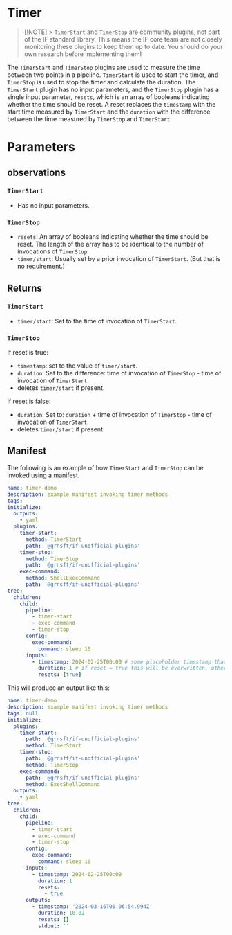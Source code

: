 # Timer

> [!NOTE] > `TimerStart` and `TimerStop` are community plugins, not part of the IF standard library. This means the IF core team are not closely monitoring these plugins to keep them up to date. You should do your own research before implementing them!

The `TimerStart` and `TimerStop` plugins are used to measure the time between two points in a pipeline. `TimerStart` is used to start the timer, and `TimerStop` is used to stop the timer and calculate the duration. The `TimerStart` plugin has no input parameters, and the `TimerStop` plugin has a single input parameter, `resets`, which is an array of booleans indicating whether the time should be reset. A reset replaces the `timestamp` with the start time measured by `TimerStart` and the `duration` with the difference between the time measured by `TimerStop` and `TimerStart`.

# Parameters

## observations

### `TimerStart`

- Has no input parameters.

### `TimerStop`

- `resets`: An array of booleans indicating whether the time should be reset. The length of the array has to be identical to the number of invocations of `TimerStop`.
- `timer/start`: Usually set by a prior invocation of `TimerStart`. (But that is no requirement.)

## Returns

### `TimerStart`

- `timer/start`: Set to the time of invocation of `TimerStart`.

### `TimerStop`

If reset is true:
- `timestamp`: set to the value of `timer/start`.
- `duration`: Set to the difference: time of invocation of `TimerStop` - time of invocation of `TimerStart`.
- deletes `timer/start` if present.

If reset is false:
- `duration`: Set to: `duration` + time of invocation of `TimerStop` - time of invocation of `TimerStart`.
- deletes `timer/start` if present.

## Manifest

The following is an example of how `TimerStart` and `TimerStop` can be invoked using a manifest.

```yaml
name: timer-demo
description: example manifest invoking timer methods
tags:
initialize:
  outputs:
    - yaml
  plugins:
    timer-start:
      method: TimerStart
      path: '@grnsft/if-unofficial-plugins'
    timer-stop:
      method: TimerStop
      path: '@grnsft/if-unofficial-plugins'
    exec-command:
      method: ShellExecCommand
      path: '@grnsft/if-unofficial-plugins'
tree:
  children:
    child:
      pipeline:
        - timer-start
        - exec-command
        - timer-stop
      config:
        exec-command:
          command: sleep 10
      inputs:
        - timestamp: 2024-02-25T00:00 # some placeholder timestamp that will be substituted by timer-start
          duration: 1 # if reset = true this will be overwritten, otherwise it will be added to
          resets: [true]
```

This will produce an output like this:

```yaml
name: timer-demo
description: example manifest invoking timer methods
tags: null
initialize:
  plugins:
    timer-start:
      path: '@grnsft/if-unofficial-plugins'
      method: TimerStart
    timer-stop:
      path: '@grnsft/if-unofficial-plugins'
      method: TimerStop
    exec-command:
      path: '@grnsft/if-unofficial-plugins'
      method: ExecShellCommand
  outputs:
    - yaml
tree:
  children:
    child:
      pipeline:
        - timer-start
        - exec-command
        - timer-stop
      config:
        exec-command:
          command: sleep 10
      inputs:
        - timestamp: 2024-02-25T00:00
          duration: 1
          resets:
            - true
      outputs:
        - timestamp: '2024-03-16T00:06:54.994Z'
          duration: 10.02
          resets: []
          stdout: ''
```
